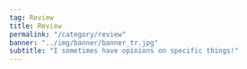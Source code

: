 ```yaml
---
tag: Review
title: Review
permalink: "/category/review"
banner: "../img/banner/banner_tr.jpg"
subtitle: "I sometimes have opinions on specific things!"
---
```


